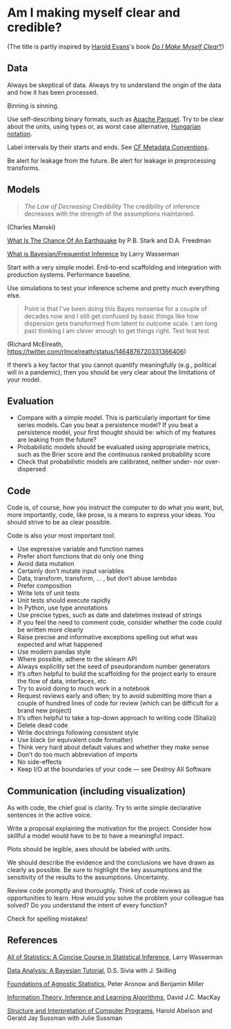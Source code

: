 # Am I making myself clear and credible?

(The title is partly inspired by [Harold Evans](https://en.wikipedia.org/wiki/Harold_Evans)'s book [_Do I Make Myself Clear_?](https://www.google.com/books/edition/_/Zvs3DAAAQBAJ?hl=en))



## Data

Always be skeptical of data. Always try to understand the origin of the data and how it has been processed.

Binning is sinning.

Use self-describing binary formats, such as [Apache Parquet](https://parquet.apache.org). Try to be clear about the units, using types or, as worst case alternative, [Hungarian notation](https://en.wikipedia.org/wiki/Hungarian_notation).

Label intervals by their starts and ends. See [CF Metadata Conventions](http://cfconventions.org).

Be alert for leakage from the future. Be alert for leakage in preprocessing transforms.

## Models

> _The Law of Decreasing Credibility_ The credibility of inference decreases with the strength of the assumptions maintained.

(Charles Manski)

[What Is The Chance Of An Earthquake](https://www.stat.berkeley.edu/users/stark/Preprints/611.pdf) by P.B. Stark and D.A. Freedman

[What is Bayesian/Frequentist Inference](https://normaldeviate.wordpress.com/2012/11/17/what-is-bayesianfrequentist-inference/) by Larry Wasserman

Start with a very simple model. End-to-end scaffolding and integration with production systems. Performance baseline. 

Use simulations to test your inference scheme and pretty much everything else.

> Point is that I've been doing this Bayes nonsense for a couple of decades now and I still get confused by basic things like how dispersion gets transformed from latent to outcome scale. I am long past thinking I am clever enough to get things right. Test test test

(Richard McElreath, https://twitter.com/rlmcelreath/status/1464876720331366406)

If there’s a key factor that you cannot quantify meaningfully (e.g., political will in a pandemic), then you should be very clear about the limitations of your model.

## Evaluation

- Compare with a simple model. This is particularly important for time series models. Can you beat a persistence model? If you beat a persistence model, your first thought should be: which of my features are leaking from the future?
- Probabilistic models should be evaluated using appropriate metrics, such as the Brier score and the continuous ranked probability score
- Check that probabilistic models are calibrated, neither under- nor over-dispersed

## Code

Code is, of course, how you instruct the computer to do what you want, but, more importantly, code, like prose, is a means to express your ideas. You should strive to be as clear possible.

Code is also your most important tool.

- Use expressive variable and function names
- Prefer short functions that do only one thing
- Avoid data mutation
- Certainly don’t mutate input variables
- Data, transform, transform, … , but don’t abuse lambdas
- Prefer composition
- Write lots of unit tests
- Unit tests should execute rapidly
- In Python, use type annotations
- Use precise types, such as date and datetimes instead of strings
- If you feel the need to comment code, consider whether the code could be written more clearly
- Raise precise and informative exceptions spelling out what was expected and what happened
- Use modern pandas style
- Where possible, adhere to the sklearn API
- Always explicitly set the seed of pseudorandom number generators
- It’s often helpful to build the scaffolding for the project early to ensure the flow of data, interfaces, etc
- Try to avoid doing to much work in a notebook
- Request reviews early and often; try to avoid submitting more than a couple of hundred lines of code for review (which can be difficult for a brand new project)
- It’s often helpful to take a top-down approach to writing code (Shalizi)
- Delete dead code
- Write docstrings following consistent style
- Use black (or equivalent code formatter)
- Think very hard about default values and whether they make sense
- Don’t do too much abbreviation of imports
- No side-effects
- Keep I/O at the boundaries of your code — see Destroy All Software

## Communication (including visualization)

As with code, the chief goal is clarity. Try to write simple declarative sentences in the active voice.

Write a proposal explaining the motivation for the project. Consider how skillful a model would have to be to have a meaningful impact.

Plots should be legible, axes should be labeled with units.

We should describe the evidence and the conclusions we have drawn as clearly as possible. Be sure to highlight the key assumptions and the sensitivity of the results to the assumptions. Uncertainty.

Review code promptly and thoroughly. Think of code reviews as opportunities to learn. How would you solve the problem your colleague has solved? Do you understand the intent of every function?

Check for spelling mistakes!

## References

[All of Statistics: A Concise Course in Statistical Inference](https://www.google.com/books/edition/All_of_Statistics/qrcuBAAAQBAJ?hl=en&gbpv=0), Larry Wasserman

[Data Analysis: A Bayesian Tutorial](https://www.google.com/books/edition/Data_Analysis/Kxx8CwAAQBAJ?hl=en&gbpv=0), D.S. Sivia with J. Skilling

[Foundations of Agnostic Statistics](https://www.google.com/books/edition/Foundations_of_Agnostic_Statistics/u1N-DwAAQBAJ?hl=en&gbpv=0), Peter Aronow and Benjamin Miller

[Information Theory, Inference and Learning Algorithms](https://www.google.com/books/edition/Information_Theory_Inference_and_Learnin/AKuMj4PN_EMC?hl=en&gbpv=0), David J.C. MacKay

[Structure and Interpretation of Computer Programs](https://www.google.com/books/edition/Structure_and_Interpretation_of_Computer/iL34DwAAQBAJ?hl=en&gbpv=0&kptab=overview), Harold Abelson and Gerald Jay Sussman with Julie Sussman